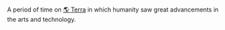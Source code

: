 A period of time on [🌎 Terra](🌎%20Terra.md) in which humanity saw great advancements in the arts and technology.